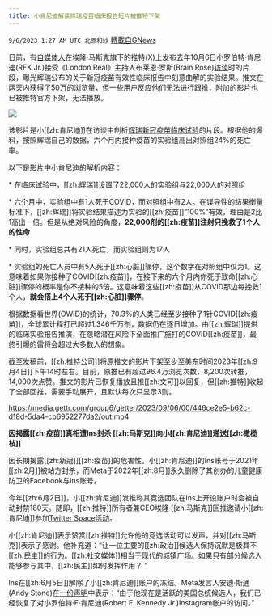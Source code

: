 ```yaml
---
title: 小肯尼迪解读辉瑞疫苗临床报告短片被推特下架
---
```

`9/6/2023 1:27 AM UTC 北原和紗` [轉載自GNews](https://gnews.org/articles/1649632)

日前，有[自媒体人](https://twitter.com/VigilantFox/status/1698081641296437328?s=20)在埃隆·马斯克旗下的推特(X)上发布去年10月6日小罗伯特·肯尼迪(RFK Jr.)接受《London Real》主持人布莱恩·罗斯(Brain Rose)[访谈](https://live.childrenshealthdefense.org/chd-tv/events/digital-freedom-platform--censorship-fauci--the-truth-about-big-pharma-with-robert-f-kennedy-jr/censorship-fauci--the-truth-about-big-pharma-with-robert-f-kennedy-jr/)时的片段，曝光辉瑞公布的关于新冠疫苗有效性临床报告中刻意曲解的实验结果。推文在两天内获得了50万的浏览量，但一些用户反应他们无法进行跟推，附加的影片也已被推特官方下架，无法播放。

![](https://i.imgur.com/9lnAITx.jpg)

该影片是小[[zh:肯尼迪]]在访谈中剖析[辉瑞新冠疫苗临床试验](https://www.israelnationalnews.com/news/317091)的片段。根据他的爆料，按照辉瑞自己的数据，六个月内接种疫苗的实验组高出对照组24%的死亡率。

以下是[影片](https://rumble.com/v2l9kdm-pfizers-own-trials-showed-a-24-greater-likelihood-of-dying-in-the-vaccine-g.html)中小肯尼迪的解析内容：

\* 在临床试验中，[[zh:辉瑞]]设置了22,000人的实验组与22,000人的对照组

\* 六个月中，实验组中有1人死于COVID，而对照组中有2人。在误导性的结果衡量标准下，[[zh:辉瑞]]将实验结果描述为实验的[[zh:疫苗]]“100%”有效，理由是2比1高出一倍。但是从绝对风险的角度，**22,000剂的[[zh:疫苗]]注射只挽救了1个人的性命**

\* 同时，实验组总共有21人死亡，而实验组则为17人

\* 实验组的死亡人员中有5人死于[[zh:心脏]]骤停，这个数字在对照组中仅为1。这意味着如果你接种了COVID[[zh:疫苗]]，在接下来的六个月内你死于致命[[zh:心脏]]骤停的概率是你不接种的5倍。这意味着这些[[zh:疫苗]]从COVID那边每挽救1个人，**就会搭上4个人死于[[zh:心脏]]骤停**。

根据数据看世界(OWID)的统计，70.3%的人类已经至少接种了1针COVID[[zh:疫苗]]，全球累计释打已超过1.346千万剂，数据仍在逐日增加。由[[zh:辉瑞]]提供的临床实验报告推演，在忽略潜在风险下全面推广施打的COVID[[zh:疫苗]]，最终引爆的雷将会超过大多数人的想象。

截至发稿前，[[zh:推特公司]]将原推文的影片下架至少至美东时间2023年[[zh:9月4日]]下午14时左右。目前，原推已有超过96.4万浏览次数，8,200次转推，14,000次点赞。推文的影片已恢复播放且推[[zh:文可]]以回复，但[[zh:推特]]收起了全部回推，需要手动展开，且默认每次只显示3则。


https://media.gettr.com/group6/getter/2023/09/06/00/446ce2e5-b62c-d18d-5da4-cb6952277da2/out.mp4

**因揭露[[zh:疫苗]]真相遭Ins封杀 [[zh:马斯克]]向小[[zh:肯尼迪]]递送[[zh:橄榄枝]]**

因长期揭露[[zh:新冠]][[zh:疫苗]]的危害性，小[[zh:肯尼迪]]的Ins账号于2021年[[zh:2月]]被站方封杀，而Meta于2022年[[zh:8月]]永久删除了其创办的儿童健康防卫的Facebook与Ins账号。

今年[[zh:6月2日]]，小[[zh:肯尼迪]]发推称其竞选团队在Ins上开设账户时会被自动封禁180天。随即，[[zh:推特]]所有者兼CEO埃隆·[[zh:马斯克]]回推邀请小[[zh:肯尼迪]]参加[Twitter Space活动](https://www.reuters.com/world/us/musk-hosts-twitter-event-anti-vaxx-democratic-candidate-rfk-jr-2023-06-05/)。

小[[zh:肯尼迪]]表示赞赏[[zh:推特]]允许他的竞选活动可以发声，并对[[zh:马斯克]]表示了感谢。他补充道：“让一位主要的[[zh:政治]]候选人保持沉默是极其不[[zh:民主]]的行为。[[zh:社交媒体]]相当于现代的城镇广场。如果只有部分候选人能够参与其中，[[zh:民主]]如何发挥作用？ ”

Ins在[[zh:6月5日]]解除了小[[zh:肯尼迪]]账户的冻结。Meta发言人安迪·斯通(Andy Stone)在[一份声明](https://thepostmillennial.com/instagram-bans-dem-presidential-candidate-rfk-jr-from-creating-new-campaign-accounts)中表示：“由于他现在是活跃的美国总统候选人，我们已经恢复了对小罗伯特·F·肯尼迪(Robert F. Kennedy Jr.)Instagram帐户的访问。”
